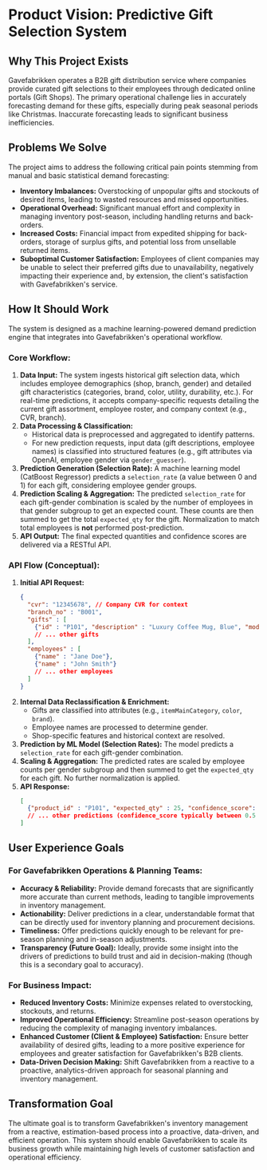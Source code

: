 # Product Vision: Predictive Gift Selection System

## Why This Project Exists

Gavefabrikken operates a B2B gift distribution service where companies provide curated gift selections to their employees through dedicated online portals (Gift Shops). The primary operational challenge lies in accurately forecasting demand for these gifts, especially during peak seasonal periods like Christmas. Inaccurate forecasting leads to significant business inefficiencies.

## Problems We Solve

The project aims to address the following critical pain points stemming from manual and basic statistical demand forecasting:

-   **Inventory Imbalances:** Overstocking of unpopular gifts and stockouts of desired items, leading to wasted resources and missed opportunities.
-   **Operational Overhead:** Significant manual effort and complexity in managing inventory post-season, including handling returns and back-orders.
-   **Increased Costs:** Financial impact from expedited shipping for back-orders, storage of surplus gifts, and potential loss from unsellable returned items.
-   **Suboptimal Customer Satisfaction:** Employees of client companies may be unable to select their preferred gifts due to unavailability, negatively impacting their experience and, by extension, the client's satisfaction with Gavefabrikken's service.

## How It Should Work

The system is designed as a machine learning-powered demand prediction engine that integrates into Gavefabrikken's operational workflow.

### Core Workflow:

1.  **Data Input:** The system ingests historical gift selection data, which includes employee demographics (shop, branch, gender) and detailed gift characteristics (categories, brand, color, utility, durability, etc.). For real-time predictions, it accepts company-specific requests detailing the current gift assortment, employee roster, and company context (e.g., CVR, branch).
2.  **Data Processing & Classification:**
    *   Historical data is preprocessed and aggregated to identify patterns.
    *   For new prediction requests, input data (gift descriptions, employee names) is classified into structured features (e.g., gift attributes via OpenAI, employee gender via `gender_guesser`).
3.  **Prediction Generation (Selection Rate):** A machine learning model (CatBoost Regressor) predicts a `selection_rate` (a value between 0 and 1) for each gift, considering employee gender groups.
4.  **Prediction Scaling & Aggregation:** The predicted `selection_rate` for each gift-gender combination is scaled by the number of employees in that gender subgroup to get an expected count. These counts are then summed to get the total `expected_qty` for the gift. Normalization to match total employees is **not** performed post-prediction.
5.  **API Output:** The final expected quantities and confidence scores are delivered via a RESTful API.

### API Flow (Conceptual):

1.  **Initial API Request:**
    ```json
    {
      "cvr": "12345678", // Company CVR for context
      "branch_no" : "B001",
      "gifts" : [
        {"id" : "P101", "description" : "Luxury Coffee Mug, Blue", "model_name": "CM-001", "vendor": "MugCo"},
        // ... other gifts
      ],
      "employees" : [
        {"name" : "Jane Doe"},
        {"name" : "John Smith"}
        // ... other employees
      ]
    }
    ```
2.  **Internal Data Reclassification & Enrichment:**
    *   Gifts are classified into attributes (e.g., `itemMainCategory`, `color`, `brand`).
    *   Employee names are processed to determine gender.
    *   Shop-specific features and historical context are resolved.
3.  **Prediction by ML Model (Selection Rates):** The model predicts a `selection_rate` for each gift-gender combination.
4.  **Scaling & Aggregation:** The predicted rates are scaled by employee counts per gender subgroup and then summed to get the `expected_qty` for each gift. No further normalization is applied.
5.  **API Response:**
    ```json
    [
      {"product_id" : "P101", "expected_qty" : 25, "confidence_score": 0.75},
      // ... other predictions (confidence_score typically between 0.5 and 0.95)
    ]
    ```

## User Experience Goals

### For Gavefabrikken Operations & Planning Teams:

-   **Accuracy & Reliability:** Provide demand forecasts that are significantly more accurate than current methods, leading to tangible improvements in inventory management.
-   **Actionability:** Deliver predictions in a clear, understandable format that can be directly used for inventory planning and procurement decisions.
-   **Timeliness:** Offer predictions quickly enough to be relevant for pre-season planning and in-season adjustments.
-   **Transparency (Future Goal):** Ideally, provide some insight into the drivers of predictions to build trust and aid in decision-making (though this is a secondary goal to accuracy).

### For Business Impact:

-   **Reduced Inventory Costs:** Minimize expenses related to overstocking, stockouts, and returns.
-   **Improved Operational Efficiency:** Streamline post-season operations by reducing the complexity of managing inventory imbalances.
-   **Enhanced Customer (Client & Employee) Satisfaction:** Ensure better availability of desired gifts, leading to a more positive experience for employees and greater satisfaction for Gavefabrikken's B2B clients.
-   **Data-Driven Decision Making:** Shift Gavefabrikken from a reactive to a proactive, analytics-driven approach for seasonal planning and inventory management.

## Transformation Goal

The ultimate goal is to transform Gavefabrikken's inventory management from a reactive, estimation-based process into a proactive, data-driven, and efficient operation. This system should enable Gavefabrikken to scale its business growth while maintaining high levels of customer satisfaction and operational efficiency.